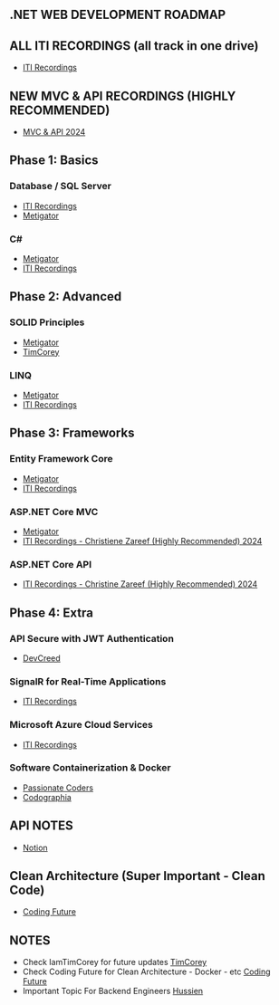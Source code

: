 
## .NET WEB DEVELOPMENT ROADMAP


## ALL ITI RECORDINGS (all track in one drive)
- [ITI Recordings](https://mega.nz/folder/ntkjhZAY#XHY_xmPiZ2-CcN-ShoP-CA/folder/Dl8HVQbb)

## NEW MVC & API RECORDINGS (HIGHLY RECOMMENDED) 
- [MVC & API 2024](https://mega.nz/folder/ZPFBTaqS#ZoLwhfnHddAMB19s3kx-cQ)

## Phase 1: Basics

### Database / SQL Server
- [ITI Recordings](https://youtube.com/playlist?list=PLoRh0POuk1Rw-BZU-DPI6cA_c5W9_2uF_&si=ar2HDGvREar0xoEy)
- [Metigator](https://www.youtube.com/playlist?list=PL4n1Qos4Tb6RP_OovpgjoHLkCVaYFy-aj)

### C# 
- [Metigator](https://www.youtube.com/playlist?list=PL4n1Qos4Tb6SWPbJNpiznp-Ok4A8J_23l)
- [ITI Recordings](https://mega.nz/folder/ntkjhZAY#XHY_xmPiZ2-CcN-ShoP-CA/folder/7x9HxQQQ)

## Phase 2: Advanced

### SOLID Principles
- [Metigator](https://www.youtube.com/playlist?list=PL4n1Qos4Tb6ThSyydEJTm7xJ3qEwE8Oyu)
- [TimCorey](https://www.youtube.com/playlist?list=PLLWMQd6PeGY3ob0Ga6vn1czFZfW6e-FLr)

### LINQ
- [Metigator](https://www.youtube.com/playlist?list=PL4n1Qos4Tb6Sj1Y4xJuJoWCuqleeG2yt6)
- [ITI Recordings](https://mega.nz/folder/ntkjhZAY#XHY_xmPiZ2-CcN-ShoP-CA/folder/Hks1ma7I)

## Phase 3: Frameworks

### Entity Framework Core
- [Metigator](https://www.youtube.com/playlist?list=PL4n1Qos4Tb6QZkbTWJx7wHqEABP8Pg6uv)
- [ITI Recordings](https://mega.nz/folder/ntkjhZAY#XHY_xmPiZ2-CcN-ShoP-CA/folder/OxsRUQ5K)
  

### ASP.NET Core MVC
- [Metigator](https://www.youtube.com/playlist?list=PL4n1Qos4Tb6S-uLNUmrgCJiQXfXi5KjRJ)
- [ITI Recordings - Christiene Zareef (Highly Recommended) 2024](https://mega.nz/folder/ZPFBTaqS#ZoLwhfnHddAMB19s3kx-cQ/folder/FT912LgB)

### ASP.NET Core API
- [ITI Recordings - Christine Zareef (Highly Recommended) 2024](https://mega.nz/folder/ZPFBTaqS#ZoLwhfnHddAMB19s3kx-cQ/folder/ZDl3lB7K)

## Phase 4: Extra

### API Secure with JWT Authentication
- [DevCreed](https://www.youtube.com/playlist?list=PL62tSREI9C-eYNE1Pyw0yv1tETs5V8WGd)

### SignalR for Real-Time Applications
- [ITI Recordings](https://www.youtube.com/playlist?list=PLesfn4TAj57WLtiWtHP1Xkel7WD6QHvpe)

### Microsoft Azure Cloud Services
- [ITI Recordings](https://youtube.com/playlist?list=PLesfn4TAj57WWPBzcEIGEfwzCPpw27-Lu&si=JjZf80QVb0XGxXAc)

### Software Containerization & Docker
- [Passionate Coders](https://www.youtube.com/playlist?list=PLsV97AQt78NTJTBGKI0GE3eJc2Q_SC2B-)
- [Codographia](https://www.youtube.com/playlist?list=PLX1bW_GeBRhCS2TJvGgu38P-Rf9aNXKZD)


## API NOTES 
- [Notion](https://mostafamondy.notion.site/ASP-NET-Web-API-f9790a394ef94b6dba5515faf0a91412)

## Clean Architecture (Super Important - Clean Code)
- [Coding Future](https://www.youtube.com/playlist?list=PLPZvv4Sjz6uECy67jbHG7QtM2nCylp4YR)

## NOTES
- Check IamTimCorey for future updates [TimCorey](https://www.youtube.com/@IAmTimCorey)
- Check Coding Future for Clean Architecture - Docker - etc [Coding Future](https://www.youtube.com/@MohamedFouadElmezaien)
- Important Topic For Backend Engineers [Hussien](https://www.youtube.com/playlist?list=PLQnljOFTspQUNnO4p00ua_C5mKTfldiYT)




